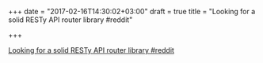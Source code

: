 +++
date = "2017-02-16T14:30:02+03:00"
draft = true
title = "Looking for a solid RESTy API router library  #reddit"

+++

<p><a href="https://t.co/7WNatz1UdZ">Looking for a solid RESTy API router library  #reddit</a></p>
